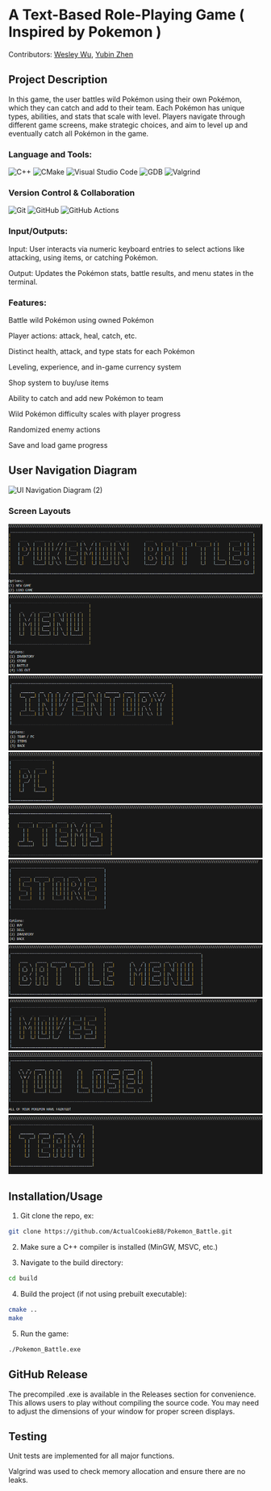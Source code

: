 # A Text-Based Role-Playing Game ( Inspired by Pokemon )
Contributors: [Wesley Wu](https://github.com/xxiyun), [Yubin Zhen](https://github.com/yubinzhen)

## Project Description

In this game, the user battles wild Pokémon using their own Pokémon, which they can catch and add to their team. Each Pokémon has unique types, abilities, and stats that scale with level. Players navigate through different game screens, make strategic choices, and aim to level up and eventually catch all Pokémon in the game.

### Language and Tools:
![C++](https://img.shields.io/badge/C++-00599C?style=for-the-badge&logo=cplusplus&logoColor=white)
![CMake](https://img.shields.io/badge/CMake-064F8C?style=for-the-badge&logo=cmake&logoColor=white)
![Visual Studio Code](https://img.shields.io/badge/VSCode-007ACC?style=for-the-badge&logo=visualstudiocode&logoColor=white)
![GDB](https://img.shields.io/badge/GDB-900C3F?style=for-the-badge&logo=gnu&logoColor=white)
![Valgrind](https://img.shields.io/badge/Valgrind-6C3483?style=for-the-badge&logo=valgrind&logoColor=white)
### Version Control & Collaboration
![Git](https://img.shields.io/badge/Git-F05032?style=for-the-badge&logo=git&logoColor=white)
![GitHub](https://img.shields.io/badge/GitHub-181717?style=for-the-badge&logo=github&logoColor=white)
![GitHub Actions](https://img.shields.io/badge/GitHub_Actions-2088FF?style=for-the-badge&logo=github-actions&logoColor=white)


### Input/Outputs:
Input: User interacts via numeric keyboard entries to select actions like attacking, using items, or catching Pokémon.

Output: Updates the Pokémon stats, battle results, and menu states in the terminal.


### Features:
Battle wild Pokémon using owned Pokémon

Player actions: attack, heal, catch, etc.

Distinct health, attack, and type stats for each Pokémon

Leveling, experience, and in-game currency system

Shop system to buy/use items

Ability to catch and add new Pokémon to team

Wild Pokémon difficulty scales with player progress

Randomized enemy actions

Save and load game progress

## User Navigation Diagram

![UI Navigation Diagram (2)](https://github.com/user-attachments/assets/2a2a3c0d-61b4-437e-95d1-6f6e06da0a94)


### Screen Layouts

![Main Screen](assets/ss1.png)
![Menu](assets/ss2.png)
![Inventory](assets/ss3.png)
![PC](assets/ss4.png)
![Items](assets/ss5.png)
![Store](assets/ss6.png)
![Battle Menu](assets/ss7.png)
![Moves](assets/ss8.png)
![Lose Screen](assets/ss9.png)
![Team](assets/ss10.png)


 ## Installation/Usage

1. Git clone the repo, ex:
```bash
git clone https://github.com/ActualCookie88/Pokemon_Battle.git
```

2. Make sure a C++ compiler is installed (MinGW, MSVC, etc.)

3. Navigate to the build directory:
```bash
cd build
```

4. Build the project (if not using prebuilt executable):
```bash
cmake ..
make
```

5. Run the game:
```bash
./Pokemon_Battle.exe
```

 ## GitHub Release
The precompiled .exe is available in the Releases section for convenience. This allows users to play without compiling the source code.
You may need to adjust the dimensions of your window for proper screen displays.
 
 ## Testing
Unit tests are implemented for all major functions.

Valgrind was used to check memory allocation and ensure there are no leaks.
 
